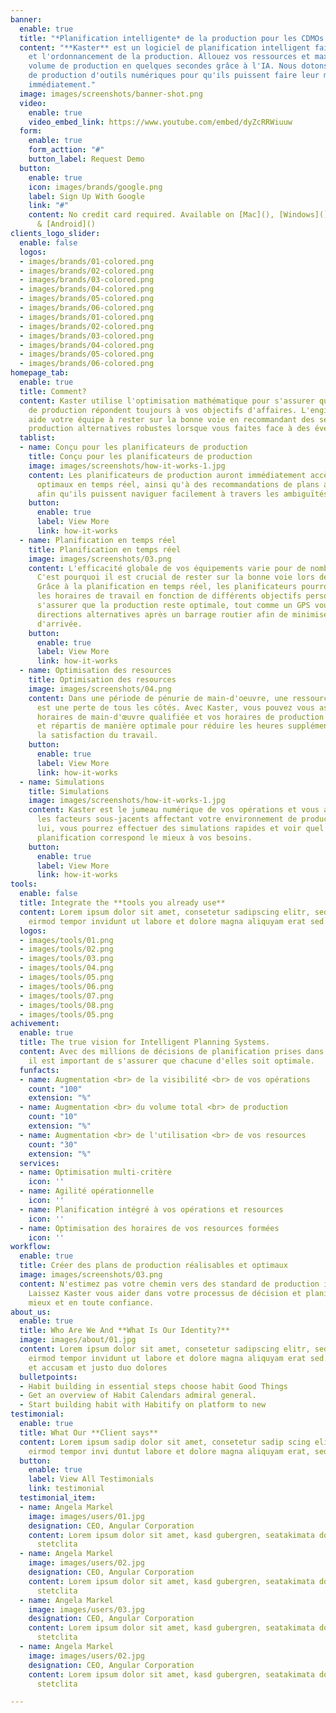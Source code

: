 ```yaml
---
banner:
  enable: true
  title: "*Planification intelligente* de la production pour les CDMOs."
  content: "**Kaster** est un logiciel de planification intelligent fait pour la planification
    et l'ordonnancement de la production. Allouez vos ressources et maximisez votre
    volume de production en quelques secondes grâce à l'IA. Nous dotons vos planificateurs
    de production d'outils numériques pour qu'ils puissent faire leur meilleur travail
    immédiatement."
  image: images/screenshots/banner-shot.png
  video:
    enable: true
    video_embed_link: https://www.youtube.com/embed/dyZcRRWiuuw
  form:
    enable: true
    form_acttion: "#"
    button_label: Request Demo
  button:
    enable: true
    icon: images/brands/google.png
    label: Sign Up With Google
    link: "#"
    content: No credit card required. Available on [Mac](), [Windows](), [iOS](),
      & [Android]()
clients_logo_slider:
  enable: false
  logos:
  - images/brands/01-colored.png
  - images/brands/02-colored.png
  - images/brands/03-colored.png
  - images/brands/04-colored.png
  - images/brands/05-colored.png
  - images/brands/06-colored.png
  - images/brands/01-colored.png
  - images/brands/02-colored.png
  - images/brands/03-colored.png
  - images/brands/04-colored.png
  - images/brands/05-colored.png
  - images/brands/06-colored.png
homepage_tab:
  enable: true
  title: Comment?
  content: Kaster utilise l'optimisation mathématique pour s'assurer que vos plans
    de production répondent toujours à vos objectifs d'affaires. L'engin du système
    aide votre équipe à rester sur la bonne voie en recommandant des séquences de
    production alternatives robustes lorsque vous faites face à des événements inattendus.
  tablist:
  - name: Conçu pour les planificateurs de production
    title: Conçu pour les planificateurs de production
    image: images/screenshots/how-it-works-1.jpg
    content: Les planificateurs de production auront immédiatement accès à des plans
      optimaux en temps réel, ainsi qu'à des recommandations de plans alternatifs
      afin qu'ils puissent naviguer facilement à travers les ambiguïtés opérationnelles.
    button:
      enable: true
      label: View More
      link: how-it-works
  - name: Planification en temps réel
    title: Planification en temps réel
    image: images/screenshots/03.png
    content: L'efficacité globale de vos équipements varie pour de nombreuses raisons.
      C'est pourquoi il est crucial de rester sur la bonne voie lors de la replanification.
      Grâce à la planification en temps réel, les planificateurs pourront orienter
      les horaires de travail en fonction de différents objectifs personnalisés pour
      s'assurer que la production reste optimale, tout comme un GPS vous donne des
      directions alternatives après un barrage routier afin de minimiser votre temps
      d'arrivée.
    button:
      enable: true
      label: View More
      link: how-it-works
  - name: Optimisation des resources
    title: Optimisation des resources
    image: images/screenshots/04.png
    content: Dans une période de pénurie de main-d'oeuvre, une ressource sous-utilisée
      est une perte de tous les côtés. Avec Kaster, vous pouvez vous assurer que vos
      horaires de main-d'œuvre qualifiée et vos horaires de production sont adaptés
      et répartis de manière optimale pour réduire les heures supplémentaires et augmenter
      la satisfaction du travail.
    button:
      enable: true
      label: View More
      link: how-it-works
  - name: Simulations
    title: Simulations
    image: images/screenshots/how-it-works-1.jpg
    content: Kaster est le jumeau numérique de vos opérations et vous aide à comprendre
      les facteurs sous-jacents affectant votre environnement de production. Avec
      lui, vous pourrez effectuer des simulations rapides et voir quel scénario de
      planification correspond le mieux à vos besoins.
    button:
      enable: true
      label: View More
      link: how-it-works
tools:
  enable: false
  title: Integrate the **tools you already use**
  content: Lorem ipsum dolor sit amet, consetetur sadipscing elitr, sed diam nonumy
    eirmod tempor invidunt ut labore et dolore magna aliquyam erat sed.
  logos:
  - images/tools/01.png
  - images/tools/02.png
  - images/tools/03.png
  - images/tools/04.png
  - images/tools/05.png
  - images/tools/06.png
  - images/tools/07.png
  - images/tools/08.png
  - images/tools/05.png
achivement:
  enable: true
  title: The true vision for Intelligent Planning Systems.
  content: Avec des millions de décisions de planification prises dans une année,
    il est important de s'assurer que chacune d'elles soit optimale.
  funfacts:
  - name: Augmentation <br> de la visibilité <br> de vos opérations
    count: "100"
    extension: "%"
  - name: Augmentation <br> du volume total <br> de production
    count: "10"
    extension: "%"
  - name: Augmentation <br> de l'utilisation <br> de vos resources
    count: "30"
    extension: "%"
  services:
  - name: Optimisation multi-critère
    icon: ''
  - name: Agilité opérationnelle
    icon: ''
  - name: Planification intégré à vos opérations et resources
    icon: ''
  - name: Optimisation des horaires de vos resources formées
    icon: ''
workflow:
  enable: true
  title: Créer des plans de production réalisables et optimaux
  image: images/screenshots/03.png
  content: N'estimez pas votre chemin vers des standard de production inférieures.
    Laissez Kaster vous aider dans votre processus de décision et planifiez plus rapidement,
    mieux et en toute confiance.
about_us:
  enable: true
  title: Who Are We And **What Is Our Identity?**
  image: images/about/01.jpg
  content: Lorem ipsum dolor sit amet, consetetur sadipscing elitr, sed diam nonumy
    eirmod tempor invidunt ut labore et dolore magna aliquyam erat sed. At vero eos
    et accusam et justo duo dolores
  bulletpoints:
  - Habit building in essential steps choose habit Good Things
  - Get an overview of Habit Calendars admiral general.
  - Start building habit with Habitify on platform to new
testimonial:
  enable: true
  title: What Our **Client says**
  content: Lorem ipsum sadip dolor sit amet, consetetur sadip scing elitr, diam nonumy
    eirmod tempor invi duntut labore et dolore magna aliquyam erat, sed diam
  button:
    enable: true
    label: View All Testimonials
    link: testimonial
  testimonial_item:
  - name: Angela Markel
    image: images/users/01.jpg
    designation: CEO, Angular Corporation
    content: Lorem ipsum dolor sit amet, kasd gubergren, seatakimata dolores et rebum
      stetclita
  - name: Angela Markel
    image: images/users/02.jpg
    designation: CEO, Angular Corporation
    content: Lorem ipsum dolor sit amet, kasd gubergren, seatakimata dolores et rebum
      stetclita
  - name: Angela Markel
    image: images/users/03.jpg
    designation: CEO, Angular Corporation
    content: Lorem ipsum dolor sit amet, kasd gubergren, seatakimata dolores et rebum
      stetclita
  - name: Angela Markel
    image: images/users/02.jpg
    designation: CEO, Angular Corporation
    content: Lorem ipsum dolor sit amet, kasd gubergren, seatakimata dolores et rebum
      stetclita

---
```

